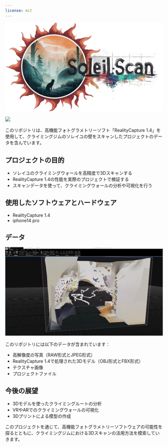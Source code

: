 ```yaml
---
license: mit
---
```


![](https://raw.githubusercontent.com/Sunwood-ai-labs/SoleilScan/main/SoleilScan_icon.jpeg)

[![](https://img.shields.io/badge/%F0%9F%A4%97%20Hugging%20Face-Dataset:SoleilScan-blue)](https://huggingface.co/datasets/MakiAi/SoleilScan)

このリポジトリは、高機能フォトグラメトリーソフト「RealityCapture 1.4」を使用して、クライミングジムのソレイユの壁をスキャンしたプロジェクトのデータを含んでいます。

## プロジェクトの目的

- ソレイユのクライミングウォールを高精度で3Dスキャンする
- RealityCapture 1.4の性能を実際のプロジェクトで検証する
- スキャンデータを使って、クライミングウォールの分析や可視化を行う

## 使用したソフトウェアとハードウェア

- RealityCapture 1.4
- iphone14 pro

## データ

![](https://raw.githubusercontent.com/Sunwood-ai-labs/SoleilScan/main/demo1.png)

このリポジトリには以下のデータが含まれています：

- 高解像度の写真（RAW形式とJPEG形式）
- RealityCapture 1.4で処理された3Dモデル（OBJ形式とFBX形式）
- テクスチャ画像
- プロジェクトファイル

## 今後の展望

- 3Dモデルを使ったクライミングルートの分析
- VRやARでのクライミングウォールの可視化
- 3Dプリントによる模型の作成

このプロジェクトを通じて、高機能フォトグラメトリーソフトウェアの可能性を探るとともに、クライミングジムにおける3Dスキャンの活用方法を模索していきます。
